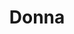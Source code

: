 ---
title: Donna
phone: (408) 941-1850
website: http://www.abodeservices.org/
management: Abode Services
location: "San Jose"
tags: []
---